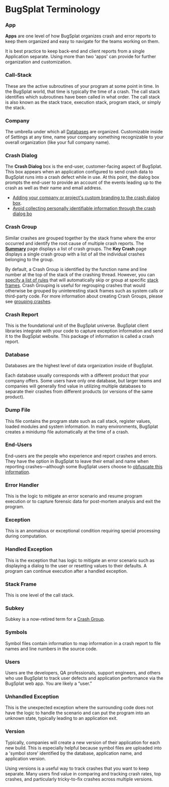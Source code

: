 # BugSplat Terminology

### App

**Apps** are one level of how BugSplat organizes crash and error reports to keep them organized and easy to navigate for the teams working on them. &#x20;

It is best practice to keep back-end and client reports from a single Application separate. Using more than two 'apps' can provide for further organization and customization. &#x20;

### Call-Stack

These are the active subroutines of your program at some point in time. In the BugSplat world, that time is typically the time of a crash. The call stack identifies which subroutines have been called in what order. The call stack is also known as the stack trace, execution stack, program stack, or simply the stack.

### **Company**

The umbrella under which all [Databases](bugsplat-terminology.md#database) are organized.   Customizable inside of Settings at any time, name your company something recognizable to your overall organization (like your full company name). &#x20;

### Crash Dialog

The **Crash Dialog** box is the end-user, customer-facing aspect of BugSplat. This box appears when an application configured to send crash data to BugSplat runs into a crash defect while in use. At this point, the dialog box prompts the end-user to provide an account of the events leading up to the crash as well as their name and email address.&#x20;

* [Adding your company or project's custom branding to the crash dialog box](how-tos/customize-the-crash-dialog.md).
* [Avoid collecting personally identifiable information through the crash dialog bo](../introduction/production/security-privacy-and-compliance/avoid-collecting-personally-identifiable-information-pii.md)

### Crash Group

Similar crashes are grouped together by the stack frame where the error occurred and identify the root cause of multiple crash reports. The [**Summary**](https://app.bugsplat.com/v2/summary) page displays a list of crash groups. The **Key Crash** page displays a single crash group with a list of all the individual crashes belonging to the group.

By default, a Crash Group is identified by the function name and line number at the top of the stack of the crashing thread. However, you can [specify a list of rules](../introduction/development/grouping-crashes.md) that will automatically skip or group at specific [stack frames](bugsplat-terminology.md#stack-frame). Crash Grouping is useful for regrouping crashes that would otherwise be grouped by uninteresting stack frames such as system calls or third-party code. For more information about creating Crash Groups, please see [grouping crashes](https://docs.bugsplat.com/introduction/development/grouping-crashes).

### Crash Report

This is the foundational unit of the BugSplat universe. BugSplat client libraries integrate with your code to capture exception information and send it to the BugSplat website. This package of information is called a crash report.

### Database

Databases are the highest level of data organization inside of BugSplat.

Each database usually corresponds with a different product that your company offers. Some users have only one database, but larger teams and companies will generally find value in utilizing multiple databases to separate their crashes from different products (or versions of the same product).

### Dump File

This file contains the program state such as call stack, register values, loaded modules and system information. In many environments, BugSplat creates a minidump file automatically at the time of a crash.

### End-Users

End-users are the people who experience and report crashes and errors. They have the option in BugSplat to leave their email and name when reporting crashes—although some BugSplat users choose to [obfuscate this information](../introduction/production/security-privacy-and-compliance/avoid-collecting-personally-identifiable-information-pii.md).

### Error Handler

This is the logic to mitigate an error scenario and resume program execution or to capture forensic data for post-mortem analysis and exit the program.

### Exception

This is an anomalous or exceptional condition requiring special processing during computation.

### Handled Exception

This is the exception that has logic to mitigate an error scenario such as displaying a dialog to the user or resetting values to their defaults. A program can continue execution after a handled exception.

### Stack Frame

This is one level of the call stack.

### Subkey

Subkey is a now-retired term for a [Crash Group](bugsplat-terminology.md#crash-groups).&#x20;

### Symbols

Symbol files contain information to map information in a crash report to file names and line numbers in the source code.

### Users

Users are the developers, QA professionals, support engineers, and others who use BugSplat to track user defects and application performance via the BugSplat web app. You are likely a “user.”

### Unhandled Exception

This is the unexpected exception where the surrounding code does not have the logic to handle the scenario and can put the program into an unknown state, typically leading to an application exit.

### Version

Typically, companies will create a new version of their application for each new build.  This is especially helpful because symbol files are uploaded into a 'symbol store' identified by the database, application name, and application version.

Using versions is a useful way to track crashes that you want to keep separate. Many users find value in comparing and tracking crash rates, top crashes, and particularly tricky-to-fix crashes across multiple versions.

###

###

